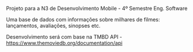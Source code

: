 Projeto para a N3 de Desenvolvimento Mobile - 4º Semestre Eng. Software

Uma base de dados com informações sobre milhares de filmes: lançamentos, avaliações, sinopses etc.

Desenvolvimento será com base na TMBD API - https://www.themoviedb.org/documentation/api
